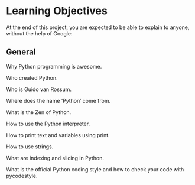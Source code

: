 # Learning Objectives
At the end of this project, you are expected to be able to explain to anyone, without the help of Google:

## General

Why Python programming is awesome.

Who created Python.

Who is Guido van Rossum.

Where does the name ‘Python’ come from.

What is the Zen of Python.

How to use the Python interpreter.

How to print text and variables using print.

How to use strings.

What are indexing and slicing in Python.

What is the official Python coding style and how to check your code with pycodestyle.
